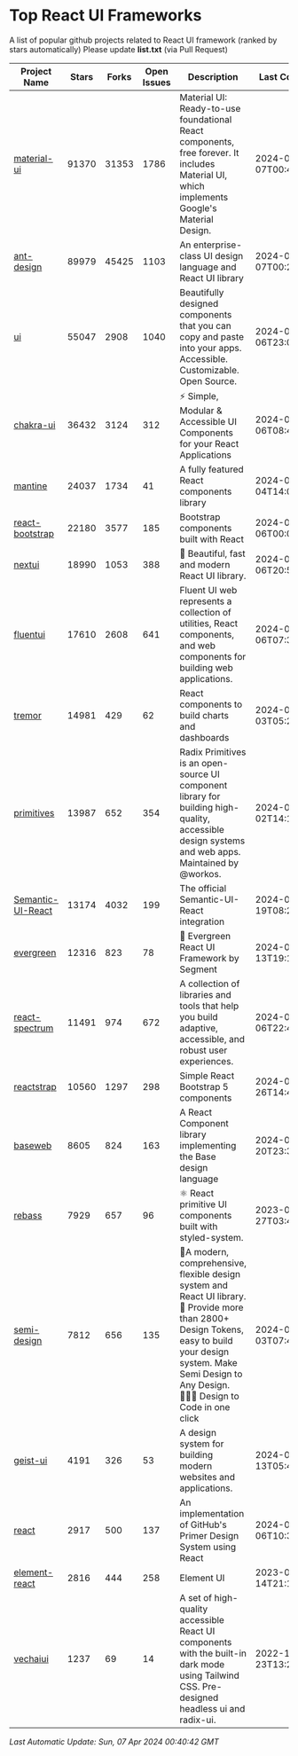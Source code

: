 # Top React UI Frameworks

A list of popular github projects related to React UI framework (ranked by stars automatically)
Please update **list.txt** (via Pull Request)

| Project Name | Stars | Forks | Open Issues | Description | Last Commit |
| ------------ | ----- | ----- | ----------- | ----------- | ----------- |
| [material-ui](https://github.com/mui/material-ui) |91370|31353|1786|Material UI: Ready-to-use foundational React components, free forever. It includes Material UI, which implements Google&#39;s Material Design.|2024-04-07T00:40:35Z|
| [ant-design](https://github.com/ant-design/ant-design) |89979|45425|1103|An enterprise-class UI design language and React UI library|2024-04-07T00:27:07Z|
| [ui](https://github.com/shadcn-ui/ui) |55047|2908|1040|Beautifully designed components that you can copy and paste into your apps. Accessible. Customizable. Open Source.|2024-04-06T23:06:59Z|
| [chakra-ui](https://github.com/chakra-ui/chakra-ui) |36432|3124|312|⚡️ Simple, Modular &amp; Accessible UI Components for your React Applications|2024-04-06T08:43:35Z|
| [mantine](https://github.com/mantinedev/mantine) |24037|1734|41|A fully featured React components library|2024-04-04T14:01:02Z|
| [react-bootstrap](https://github.com/react-bootstrap/react-bootstrap) |22180|3577|185|Bootstrap components built with React|2024-04-06T00:06:02Z|
| [nextui](https://github.com/nextui-org/nextui) |18990|1053|388|🚀   Beautiful, fast and modern React UI library.|2024-04-06T20:55:55Z|
| [fluentui](https://github.com/microsoft/fluentui) |17610|2608|641|Fluent UI web represents a collection of utilities, React components, and web components for building web applications.|2024-04-06T07:38:50Z|
| [tremor](https://github.com/tremorlabs/tremor) |14981|429|62|React components to build charts and dashboards|2024-04-03T05:22:23Z|
| [primitives](https://github.com/radix-ui/primitives) |13987|652|354|Radix Primitives is an open-source UI component library for building high-quality, accessible design systems and web apps. Maintained by @workos.|2024-04-02T14:11:30Z|
| [Semantic-UI-React](https://github.com/Semantic-Org/Semantic-UI-React) |13174|4032|199|The official Semantic-UI-React integration|2024-03-19T08:20:50Z|
| [evergreen](https://github.com/segmentio/evergreen) |12316|823|78|🌲 Evergreen React UI Framework by Segment|2024-02-13T19:17:40Z|
| [react-spectrum](https://github.com/adobe/react-spectrum) |11491|974|672|A collection of libraries and tools that help you build adaptive, accessible, and robust user experiences.|2024-04-06T22:44:44Z|
| [reactstrap](https://github.com/reactstrap/reactstrap) |10560|1297|298|Simple React Bootstrap 5 components|2024-01-26T14:49:32Z|
| [baseweb](https://github.com/uber/baseweb) |8605|824|163|A React Component library implementing the Base design language|2024-03-20T23:36:50Z|
| [rebass](https://github.com/rebassjs/rebass) |7929|657|96|:atom_symbol: React primitive UI components built with styled-system.|2023-07-27T03:42:53Z|
| [semi-design](https://github.com/DouyinFE/semi-design) |7812|656|135|🚀A modern, comprehensive, flexible design system and React UI library. 🎨 Provide more than 2800+ Design Tokens, easy to build your design system. Make Semi Design to Any Design.  🧑🏻‍💻 Design to Code in one click |2024-04-03T07:40:07Z|
| [geist-ui](https://github.com/geist-org/geist-ui) |4191|326|53|A design system for building modern websites and applications.|2024-01-13T05:49:45Z|
| [react](https://github.com/primer/react) |2917|500|137|An implementation of GitHub&#39;s Primer Design System using React|2024-04-06T10:35:49Z|
| [element-react](https://github.com/ElemeFE/element-react) |2816|444|258|Element UI|2023-01-14T21:13:08Z|
| [vechaiui](https://github.com/vechai/vechaiui) |1237|69|14|A set of high-quality accessible React UI components with the built-in dark mode using Tailwind CSS. Pre-designed headless ui and radix-ui.|2022-12-23T13:29:41Z|

*Last Automatic Update: Sun, 07 Apr 2024 00:40:42 GMT*